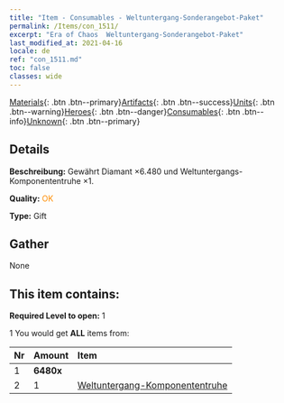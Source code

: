 ```yaml
---
title: "Item - Consumables - Weltuntergang-Sonderangebot-Paket"
permalink: /Items/con_1511/
excerpt: "Era of Chaos  Weltuntergang-Sonderangebot-Paket"
last_modified_at: 2021-04-16
locale: de
ref: "con_1511.md"
toc: false
classes: wide
---
```

 [Materials](/de/Items/){: .btn .btn--primary}[Artifacts](/de/Items/Artifacts/){: .btn .btn--success}[Units](/de/Items/Units/){: .btn .btn--warning}[Heroes](/de/Items/Heroes/){: .btn .btn--danger}[Consumables](/de/Items/Consumables/){: .btn .btn--info}[Unknown](/de/Items/Unknown/){: .btn .btn--primary}

## Details
 **Beschreibung:** Gewährt Diamant ×6.480 und Weltuntergangs-Komponententruhe ×1.

 **Quality:** <span style="color: #FF8C00">OK</span>

 **Type:** Gift

## Gather

  None

## This item contains:

 **Required Level to open:** 1

 1 You would get **ALL** items  from:

  | Nr | Amount |     Item    |
  |:---|:-------|:------------|
  | 1 |  **6480x** | <i class="fas fa-gem"/> |  | 
  | 2 | 1 | [Weltuntergang-Komponententruhe](/de/Items/con_1360/) |  | 
